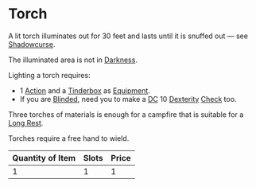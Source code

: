 # Torch

A lit torch illuminates out for 30 feet and lasts until it is snuffed out — see [Shadowcurse](../../../Game%20Procedures/Hazards/Shadowcurse.md).

The illuminated area is not in [Darkness](../../../Game%20Procedures/Hazards/Darkness.md).

Lighting a torch requires:

- 1 [Action](../../../Game%20Procedures/Core%20Procedures/Action.md) and a [Tinderbox](../10%20Coins/Tinderbox.md) as [Equipment](../../../Player%20Characters/Inventory/Equipment.md).
- If you are [Blinded](../../../Game%20Procedures/Conditions/Blinded.md), need you to make a [DC](../../../Game%20Procedures/Core%20Procedures/DC.md) 10 [Dexterity](../../../Player%20Characters/The%20Ability%20Scores/Dexterity.md) [Check](../../../Game%20Procedures/Core%20Procedures/Check.md) too.

Three torches of materials is enough for a campfire that is suitable for a [Long Rest](../../../Game%20Procedures/Core%20Procedures/Resting.md#Long%20Rest).

Torches require a free hand to wield.

| Quantity of Item |  Slots | Price |
| ---------------- | ------ | ----- |
| 1                | 1      | 1     |
